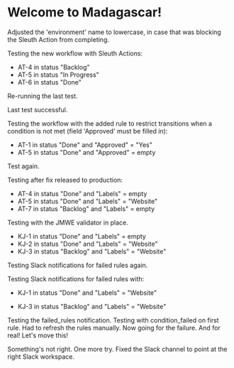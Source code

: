 # Welcome to Madagascar!

Adjusted the 'environment' name to lowercase, in case that was blocking the Sleuth Action from completing.

Testing the new workflow with Sleuth Actions:
- AT-4 in status "Backlog"
- AT-5 in status "In Progress"
- AT-6 in status "Done"

Re-running the last test.

Last test successful. 

Testing the workflow with the added rule to restrict transitions when a condition is not met (field 'Approved' must be filled in):
- AT-1 in status "Done" and "Approved" = "Yes"
- AT-5 in status "Done" and "Approved" = empty

Test again.

Testing after fix released to production:
- AT-4 in status "Done" and "Labels" = empty
- AT-5 in status "Done" and "Labels" = "Website"
- AT-7 in status "Backlog" and "Labels" = empty

Testing with the JMWE validator in place.
- KJ-1 in status "Done" and "Labels" = empty
- KJ-2 in status "Done" and "Labels" = "Website"
- KJ-3 in status "Backlog" and "Labels" = "Website"

Testing Slack notifications for failed rules again.

Testing Slack notifications for failed rules with:
- KJ-1 in status "Done" and "Labels" = "Website"

- KJ-3 in status "Backlog" and "Labels" = "Website"

Testing the failed_rules notification. Testing with condition_failed on first rule. Had to refresh the rules manually. Now going for the failure. And for real! Let's move this!

Something's not right. One more try. Fixed the Slack channel to point at the right Slack workspace.
